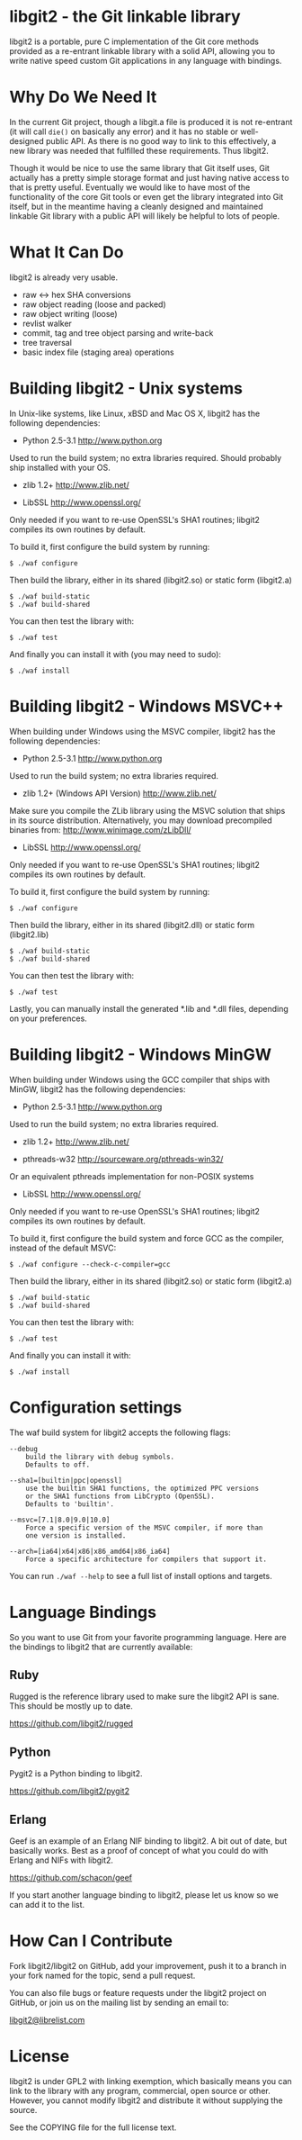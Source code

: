 libgit2 - the Git linkable library
======================

libgit2 is a portable, pure C implementation of the Git core methods provided as a
re-entrant linkable library with a solid API, allowing you to write native
speed custom Git applications in any language with bindings.

Why Do We Need It
=======================

In the current Git project, though a libgit.a file is produced it is
not re-entrant (it will call <code>die()</code> on basically any error)
and it has no stable or well-designed public API.  As there is no good
way to link to this effectively, a new library was needed that fulfilled
these requirements.  Thus libgit2.

Though it would be nice to use the same library that Git itself uses, 
Git actually has a pretty simple storage format and just having native
access to that is pretty useful.  Eventually we would like to have most
of the functionality of the core Git tools or even get the library
integrated into Git itself, but in the meantime having a cleanly designed
and maintained linkable Git library with a public API will likely be helpful
to lots of people.

What It Can Do
==================================

libgit2 is already very usable.

* raw <-> hex SHA conversions
* raw object reading (loose and packed)
* raw object writing (loose)
* revlist walker
* commit, tag and tree object parsing and write-back
* tree traversal
* basic index file (staging area) operations

Building libgit2 - Unix systems
==================================

In Unix-like systems, like Linux, xBSD and Mac OS X, libgit2 has
the following dependencies:

* Python 2.5-3.1 <http://www.python.org>

Used to run the build system; no extra libraries required.
Should probably ship installed with your OS.

* zlib 1.2+ <http://www.zlib.net/>

* LibSSL <http://www.openssl.org/>

Only needed if you want to re-use OpenSSL's SHA1 routines; libgit2 compiles its own routines by default.

To build it, first configure the build system by running:

    $ ./waf configure

Then build the library, either in its shared (libgit2.so) or static form (libgit2.a)

    $ ./waf build-static
    $ ./waf build-shared

You can then test the library with:

    $ ./waf test

And finally you can install it with (you may need to sudo):

    $ ./waf install

Building libgit2 - Windows MSVC++
==================================

When building under Windows using the MSVC compiler, libgit2 has
the following dependencies:

* Python 2.5-3.1 <http://www.python.org>

Used to run the build system; no extra libraries required.

* zlib 1.2+ (Windows API Version) <http://www.zlib.net/>

Make sure you compile the ZLib library using the MSVC solution that ships in its source distribution.
Alternatively, you may download precompiled binaries from: <http://www.winimage.com/zLibDll/>

* LibSSL <http://www.openssl.org/>

Only needed if you want to re-use OpenSSL's SHA1 routines; libgit2 compiles its own routines by default.

To build it, first configure the build system by running:

    $ ./waf configure

Then build the library, either in its shared (libgit2.dll) or static form (libgit2.lib)

    $ ./waf build-static
    $ ./waf build-shared

You can then test the library with:

    $ ./waf test

Lastly, you can manually install the generated *.lib and *.dll files, depending on your preferences.

Building libgit2 - Windows MinGW
==================================

When building under Windows using the GCC compiler that ships with MinGW, libgit2 has the following dependencies:

* Python 2.5-3.1 <http://www.python.org>

Used to run the build system; no extra libraries required.

* zlib 1.2+ <http://www.zlib.net/>

* pthreads-w32 <http://sourceware.org/pthreads-win32/>

Or an equivalent pthreads implementation for non-POSIX systems

* LibSSL <http://www.openssl.org/>

Only needed if you want to re-use OpenSSL's SHA1 routines; libgit2 compiles its own routines by default.

To build it, first configure the build system and force GCC as the compiler,
instead of the default MSVC:

    $ ./waf configure --check-c-compiler=gcc

Then build the library, either in its shared (libgit2.so) or static form (libgit2.a)

    $ ./waf build-static
    $ ./waf build-shared

You can then test the library with:

    $ ./waf test

And finally you can install it with:

    $ ./waf install


Configuration settings
==================================

The waf build system for libgit2 accepts the following flags:

	--debug
		build the library with debug symbols.
		Defaults to off.

	--sha1=[builtin|ppc|openssl]
		use the builtin SHA1 functions, the optimized PPC versions
		or the SHA1 functions from LibCrypto (OpenSSL).
		Defaults to 'builtin'.

	--msvc=[7.1|8.0|9.0|10.0]
		Force a specific version of the MSVC compiler, if more than
		one version is installed.

	--arch=[ia64|x64|x86|x86_amd64|x86_ia64]
		Force a specific architecture for compilers that support it.

You can run `./waf --help` to see a full list of install options and
targets.

Language Bindings
==================================

So you want to use Git from your favorite programming language.  Here are
the bindings to libgit2 that are currently available:

Ruby
--------------------

Rugged is the reference library used to make sure the
libgit2 API is sane.  This should be mostly up to date.

<https://github.com/libgit2/rugged>


Python
--------------------

Pygit2 is a Python binding to libgit2.

<https://github.com/libgit2/pygit2>

Erlang
--------------------

Geef is an example of an Erlang NIF binding to libgit2.  A bit out of 
date, but basically works.  Best as a proof of concept of what you could
do with Erlang and NIFs with libgit2.

<https://github.com/schacon/geef>

If you start another language binding to libgit2, please let us know so
we can add it to the list.

How Can I Contribute
==================================

Fork libgit2/libgit2 on GitHub, add your improvement, push it to a branch
in your fork named for the topic, send a pull request.

You can also file bugs or feature requests under the libgit2 project on
GitHub, or join us on the mailing list by sending an email to:

libgit2@librelist.com


License 
==================================
libgit2 is under GPL2 with linking exemption, which basically means you
can link to the library with any program, commercial, open source or
other.  However, you cannot modify libgit2 and distribute it without
supplying the source.

See the COPYING file for the full license text.
